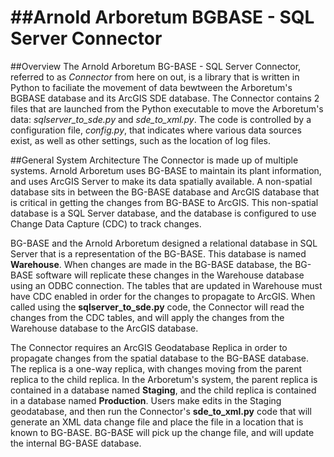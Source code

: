 ##Arnold Arboretum BGBASE - SQL Server Connector
==============================================

##Overview
The Arnold Arboretum BG-BASE - SQL Server Connector, referred to as *Connector* from here on out, is a library that is written in Python to faciliate the movement of data
bewtween the Arboretum's BGBASE database and its ArcGIS SDE database. The Connector contains 2 files that are launched from the Python executable
to move the Arboretum's data: *sqlserver_to_sde.py* and *sde_to_xml.py*. The code is controlled by a configuration file, *config.py*, that indicates
where various data sources exist, as well as other settings, such as the location of log files.

##General System Architecture
The Connector is made up of multiple systems. Arnold Arboretum uses BG-BASE to maintain its plant information, and uses ArcGIS Server to make its data spatially available.
A non-spatial database sits in between the BG-BASE database and ArcGIS database that is critical in getting the changes from BG-BASE to ArcGIS. This non-spatial database
is a SQL Server database, and the database is configured to use Change Data Capture (CDC) to track changes.

BG-BASE and the Arnold Arboretum designed a relational database in SQL Server that is a representation of the BG-BASE. This database is named **Warehouse**.
When changes are made in the BG-BASE database, the BG-BASE software will replicate these changes in the Warehouse database using an ODBC connection. The tables
that are updated in Warehouse must have CDC enabled in order for the changes to propagate to ArcGIS. When called using the **sqlserver_to_sde.py** code,
the Connector will read the changes from the CDC tables, and will apply the changes from the Warehouse database to the ArcGIS database.

The Connector requires an ArcGIS Geodatabase Replica in order to propagate changes from the spatial database to the BG-BASE database. The replica is a one-way
replica, with changes moving from the parent replica to the child replica. In the Arboretum's system, the parent replica is contained in a database named **Staging**,
and the child replica is contained in a database named **Production**. Users make edits in the Staging geodatabase, and then run the Connector's **sde_to_xml.py**
code that will generate an XML data change file and place the file in a location that is known to BG-BASE. BG-BASE will pick up the change file, and will update
the internal BG-BASE database.